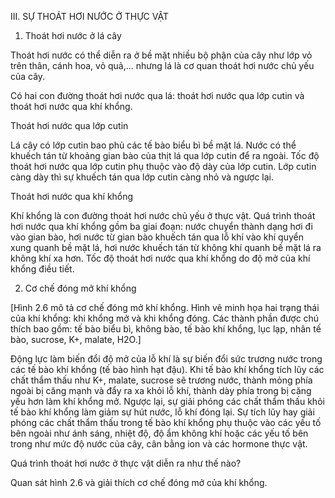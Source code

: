 III. SỰ THOÁT HƠI NƯỚC Ở THỰC VẬT

1. Thoát hơi nước ở lá cây

Thoát hơi nước có thể diễn ra ở bề mặt nhiều bộ phận của cây như lớp vỏ trên thân, cánh hoa, vỏ quả,... nhưng lá là cơ quan thoát hơi nước chủ yếu của cây.

Có hai con đường thoát hơi nước qua lá: thoát hơi nước qua lớp cutin và thoát hơi nước qua khí khổng.

Thoát hơi nước qua lớp cutin

Lá cây có lớp cutin bao phủ các tế bào biểu bì bề mặt lá. Nước có thể khuếch tán từ khoảng gian bào của thịt lá qua lớp cutin để ra ngoài. Tốc độ thoát hơi nước qua lớp cutin phụ thuộc vào độ dày của lớp cutin. Lớp cutin càng dày thì sự khuếch tán qua lớp cutin càng nhỏ và ngược lại.

Thoát hơi nước qua khí khổng

Khí khổng là con đường thoát hơi nước chủ yếu ở thực vật. Quá trình thoát hơi nước qua khí khổng gồm ba giai đoạn: nước chuyển thành dạng hơi đi vào gian bào, hơi nước từ gian bào khuếch tán qua lỗ khí vào khí quyển xung quanh bề mặt lá, hơi nước khuếch tán từ không khí quanh bề mặt lá ra không khí xa hơn. Tốc độ thoát hơi nước qua khí khổng do độ mở của khí khổng điều tiết.

2. Cơ chế đóng mở khí khổng

[Hình 2.6 mô tả cơ chế đóng mở khí khổng. Hình vẽ minh họa hai trạng thái của khí khổng: khi khổng mở và khi khổng đóng. Các thành phần được chú thích bao gồm: tế bào biểu bì, không bào, tế bào khí khổng, lục lạp, nhân tế bào, sucrose, K+, malate, H2O.]

Động lực làm biến đổi độ mở của lỗ khí là sự biến đổi sức trương nước trong các tế bào khí khổng (tế bào hình hạt đậu). Khi tế bào khí khổng tích lũy các chất thẩm thấu như K+, malate, sucrose sẽ trương nước, thành mỏng phía ngoài bị căng mạnh và đẩy ra xa khỏi lỗ khí, thành dày phía trong bị căng yếu hơn làm khí khổng mở. Ngược lại, sự giải phóng các chất thẩm thấu khỏi tế bào khí khổng làm giảm sự hút nước, lỗ khí đóng lại. Sự tích lũy hay giải phóng các chất thẩm thấu trong tế bào khí khổng phụ thuộc vào các yếu tố bên ngoài như ánh sáng, nhiệt độ, độ ẩm không khí hoặc các yếu tố bên trong như mức độ nước của cây, cân bằng ion và các hormone thực vật.

Quá trình thoát hơi nước ở thực vật diễn ra như thế nào?

Quan sát hình 2.6 và giải thích cơ chế đóng mở của khí khổng.